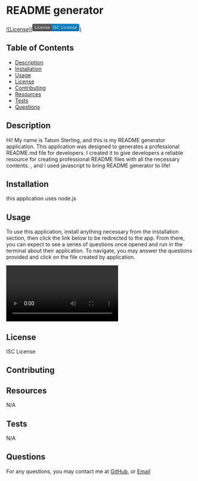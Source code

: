 # README generator

[![License](<svg xmlns="http://www.w3.org/2000/svg" xmlns:xlink="http://www.w3.org/1999/xlink" width="126" height="20" role="img" aria-label="License: ISC License"><title>License: ISC License</title><linearGradient id="s" x2="0" y2="100%"><stop offset="0" stop-color="#bbb" stop-opacity=".1"/><stop offset="1" stop-opacity=".1"/></linearGradient><clipPath id="r"><rect width="126" height="20" rx="3" fill="#fff"/></clipPath><g clip-path="url(#r)"><rect width="51" height="20" fill="#555"/><rect x="51" width="75" height="20" fill="#007ec6"/><rect width="126" height="20" fill="url(#s)"/></g><g fill="#fff" text-anchor="middle" font-family="Verdana,Geneva,DejaVu Sans,sans-serif" text-rendering="geometricPrecision" font-size="110"><text aria-hidden="true" x="265" y="150" fill="#010101" fill-opacity=".3" transform="scale(.1)" textLength="410">License</text><text x="265" y="140" transform="scale(.1)" fill="#fff" textLength="410">License</text><text aria-hidden="true" x="875" y="150" fill="#010101" fill-opacity=".3" transform="scale(.1)" textLength="650">ISC License</text><text x="875" y="140" transform="scale(.1)" fill="#fff" textLength="650">ISC License</text></g></svg>)](LICENSE.md)

## Table of Contents
- [Description](#description)
- [Installation](#installation)
- [Usage](#usage)
- [License](#license)
- [Contributing](#contributing)
- [Resources](#resources)
- [Tests](#tests)
- [Questions](#questions)

## Description
Hi! My name is Tatum Sterling, and this is my README generator application. This application was designed to generates a professional README.md file for developers. I created it to give developers a reliable resource for creating professional README files with all the necessary contents. , and I used javascript to bring README generator to life!
        
## Installation
this application uses node.js
        
## Usage
To use this application, install anything necessary from the installation section, then click the link below to be redirected to the app. From there, you can expect to see a series of questions once opened and run in the terminal about their application. To navigate, you may answer the questions provided and click on the file created by application.

![walkthrough](walkthrough/readme-generator-video.webm)
        
## License
ISC License
        
## Contributing

        
## Resources
N/A
        
## Tests
N/A
        
## Questions
For any questions, you may contact me at 
[GitHub](https://github.com/TatumSterling),
or [Email](mailto:tatumoakley29@hotmail.com)
